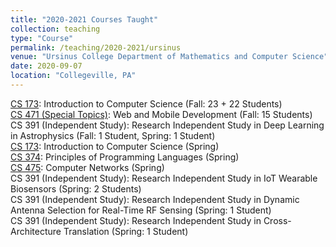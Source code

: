 ```yaml
---
title: "2020-2021 Courses Taught"
collection: teaching
type: "Course"
permalink: /teaching/2020-2021/ursinus
venue: "Ursinus College Department of Mathematics and Computer Science"
date: 2020-09-07
location: "Collegeville, PA"
---
```


[CS 173](/Ursinus-CS173-Fall2020): Introduction to Computer Science (Fall: 23 + 22 Students)  
[CS 471 (Special Topics)](/Ursinus-WebMobile-Fall2020): Web and Mobile Development (Fall: 15 Students)   
CS 391 (Independent Study): Research Independent Study in Deep Learning in Astrophysics (Fall: 1 Student, Spring: 1 Student)  
[CS 173](/Ursinus-CS173-Spring2021): Introduction to Computer Science (Spring)  
[CS 374](/Ursinus-CS374-Spring2021): Principles of Programming Languages (Spring)  
[CS 475](/Ursinus-CS475-Spring2021): Computer Networks (Spring)  
CS 391 (Independent Study): Research Independent Study in IoT Wearable Biosensors (Spring: 2 Students)  
CS 391 (Independent Study): Research Independent Study in Dynamic Antenna Selection for Real-Time RF Sensing (Spring: 1 Student)  
CS 391 (Independent Study): Research Independent Study in Cross-Architecture Translation (Spring: 1 Student)  